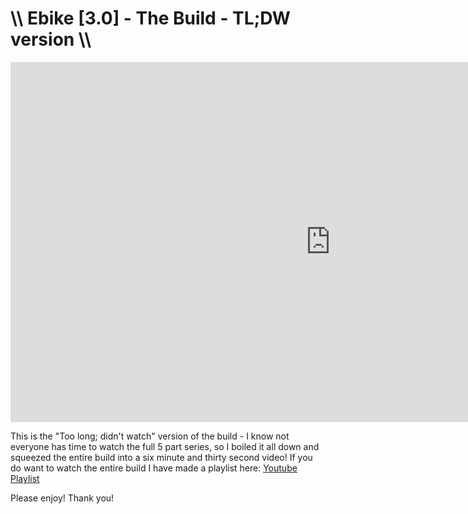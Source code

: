 # \\\ Ebike [3.0] - The Build - TL;DW version \\\

<iframe width="1024" height="576" src="https://www.youtube.com/embed/lNtqrjPlA3A" title="YouTube video player" frameborder="0" allow="accelerometer; autoplay; clipboard-write; encrypted-media; gyroscope; picture-in-picture" allowfullscreen></iframe>

This is the "Too long; didn't watch" version of the build - I know not everyone has time to watch the full 5 part series, so I boiled it all down and squeezed the entire build into a six minute and thirty second video! If you do want to watch the entire build I have made a playlist here: [Youtube Playlist](https://www.youtube.com/playlist?list=PLGIzSUqaQbL5eYncUjhhfUKT6uLjXDhOc)

Please enjoy! Thank you!

